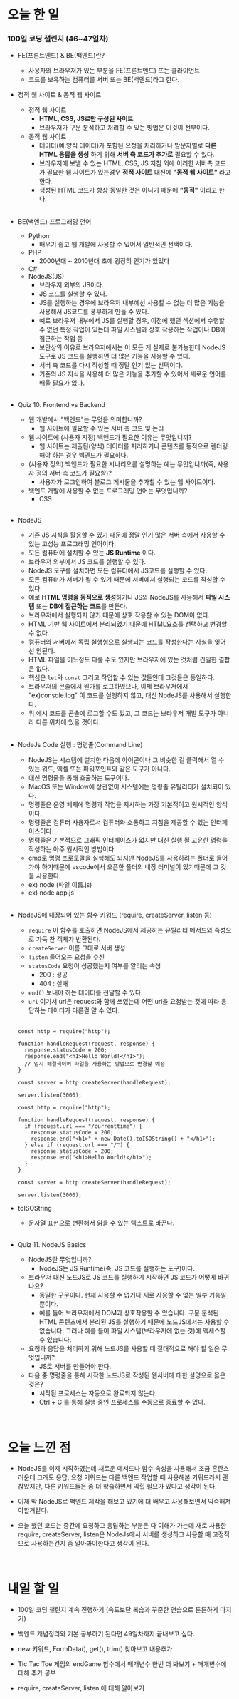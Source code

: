 # 오늘 한 일

### 100일 코딩 챌린지 (46~47일차)

- FE(프론트엔드) & BE(백엔드)란?

  - 사용자와 브라우저가 있는 부분을 FE(프론트엔드) 또는 클라이언트
  - 코드를 보유하는 컴퓨터를 서버 또는 BE(백엔드)라고 한다.

- 정적 웹 사이트 & 동적 웹 사이트

  - 정적 웹 사이트
    - **HTML, CSS, JS로만 구성된 사이트**
    - 브라우저가 구문 분석하고 처리할 수 있는 방법은 이것이 전부이다.
  - 동적 웹 사이트
    - 데이터(예:양식 데이터)가 포함된 요청을 처리하거나 방문자별로 **다른 HTML 응답을 생성** 하기 위해 **서버 측 코드가 추가로** 필요할 수 있다.
    - 브라우저에 보낼 수 있는 HTML, CSS, JS 지침 외에 이러한 서버측 코드가 필요한 웹 사이트가 있는경우 **정적 사이트** 대신에 **"동적 웹 사이트"** 라고 한다.
    - 생성된 HTML 코드가 항상 동일한 것은 아니기 때문에 **"동적"** 이라고 한다.

  <br />

- BE(백엔드) 프로그래밍 언어

  - Python
    - 배우기 쉽고 웹 개발에 사용할 수 있어서 일반적인 선택이다.
  - PHP
    - 2000년대 ~ 2010년대 초에 굉장히 인기가 있었다
  - C#
  - NodeJS(JS)
    - 브라우저 외부의 JS이다.
    - JS 코드를 실행할 수 있다.
    - JS를 실행하는 경우에 브라우저 내부에선 사용할 수 없는 더 많은 기능을 사용해서 JS코드를 풍부하게 만들 수 있다.
    - 예로 브라우저 내부에서 JS를 실행할 경우, 이전에 했던 섹션에서 수행할 수 없던 특정 작업이 있는데 파일 시스템과 상호 작용하는 작업이나 DB에 접근하는 작업 등
    - 보안상의 이유로 브라우저에서는 이 모든 게 실제로 불가능한데 NodeJS 도구로 JS 코드를 실행하면 더 많은 기능을 사용할 수 있다.
    - 서버 측 코드를 다시 작성할 때 정말 인기 있는 선택이다.
    - 기존의 JS 지식을 사용해 더 많은 기능을 추가할 수 있어서 새로운 언어를 배울 필요가 없다.

  <br />

- Quiz 10. Frontend vs Backend

  - 웹 개발에서 "백엔드"는 무엇을 의미합니까?
    - 웹 사이트에 필요할 수 있는 서버 측 코드 및 논리
  - 웹 사이트에 (사용자 지정) 백엔드가 필요한 이유는 무엇입니까?
    - 웹 사이트는 제출된(양식) 데이터를 처리하거나 콘텐츠를 동적으로 렌더링해야 하는 경우 백엔드가 필요하다.
  - (사용자 정의) 백엔드가 필요한 시나리오를 설명하는 예는 무엇입니까(즉, 사용자 정의 서버 측 코드가 필요함)?
    - 사용자가 로그인하여 블로그 게시물을 추가할 수 있는 웹 사이트이다.
  - 백엔드 개발에 사용할 수 없는 프로그래밍 언어는 무엇입니까?
    - CSS

  <br />

- NodeJS

  - 기존 JS 지식을 활용할 수 있기 때문에 정말 인기 많은 서버 측에서 사용할 수 있는 고성능 프로그래밍 언어이다.
  - 모든 컴퓨터에 설치할 수 있는 **JS Runtime** 이다.
  - 브라우저 외부에서 JS 코드를 실행할 수 있다.
  - NodeJS 도구를 설치하면 모든 컴퓨터에서 JS코드를 실행할 수 있다.
  - 모든 컴퓨터가 서버가 될 수 있기 때문에 서버에서 실행되는 코드를 작성할 수 있다.
  - 예로 **HTML 명령을 동적으로 생성**하거나 JS와 NodeJS를 사용해서 **파일 시스템** 또는 **DB에 접근하는 코드**를 만든다.
  - 브라우저에서 실행되지 않기 때문에 상호 작용할 수 있는 DOM이 없다.
  - HTML 기반 웹 사이트에서 분리되었기 때문에 HTML요소를 선택하고 변경할 수 없다.
  - 컴퓨터와 서버에서 독립 실행형으로 실행되는 코드를 작성한다는 사실을 잊어선 안된다.
  - HTML 파일을 어느정도 다룰 수도 있지만 브라우저에 있는 것처럼 긴밀한 결합은 없다.
  - 핵심은 `let`와 `const` 그리고 작업할 수 있는 값들인데 그것들은 동일하다.
  - 브라우저의 콘솔에서 뭔가를 로그하였으나, 이제 브라우저에서 "ex)console.log" 이 코드를 실행하지 않고, 대신 NodeJS를 사용해서 실행한다.
  - 위 예시 코드를 콘솔에 로그할 수도 있고, 그 코드는 브라우저 개발 도구가 아니라 다른 위치에 있을 것이다.

  <br />

- NodeJs Code 실행 : 명령줄(Command Line)

  - NodeJS는 시스템에 설치한 다음에 아이콘이나 그 비슷한 걸 클릭해서 열 수 있는 워드, 엑셀 또는 파워포인트와 같은 도구가 아니다.
  - 대신 명령줄을 통해 호출하는 도구이다.
  - MacOS 또는 Window에 상관없이 시스템에는 명령줄 유틸리티가 설치되어 있다.
  - 명령줄은 운영 체제에 명령과 작업을 지시하는 가장 기본적이고 원시적인 양식이다.
  - 명령줄은 컴퓨터 사용자로서 컴퓨터와 소통하고 지침을 제공할 수 있는 인터페이스이다.
  - 명령줄은 기본적으로 그래픽 인터페이스가 없지만 대신 실행 될 고유한 명령을 작성하는 아주 원시적인 방법이다.
  - cmd로 명령 프로토콜을 실행해도 되지만 NodeJS를 사용하려는 폴더로 들어가야 하기때문에 vscode에서 오픈한 폴더의 내장 터미널이 있기때문에 그 것을 사용한다.
  - ex) node (파일 이름.js)
  - ex) node app.js

  <br />

- NodeJS에 내장되어 있는 함수 키워드 (require, createServer, listen 등)

  - `require` 이 함수를 호출하면 NodeJS에서 제공하는 유틸리티 메서드와 속성으로 가득 찬 객체가 반환된다.
  - `createServer` 이름 그대로 서버 생성
  - `listen` 들어오는 요청을 수신
  - `statusCode` 요청이 성공했는지 여부를 알리는 속성
    - 200 : 성공
    - 404 : 실패
  - `end()` 보내야 하는 데이터를 전달할 수 있다.
  - `url` 여기서 url은 request와 함께 쓰였는데 어떤 url을 요청받는 것에 따라 응답하는 데이터가 다른걸 알 수 있다.

  <br />

  ```
  const http = require("http");

  function handleRequest(request, response) {
    response.statusCode = 200;
    response.end("<h1>Hello World!</h1>");
    // 임시 해결책이며 파일을 사용하는 방법으로 변경할 예정
  }

  const server = http.createServer(handleRequest);

  server.listen(3000);

  ```

  ```
  const http = require("http");

  function handleRequest(request, response) {
    if (request.url === "/currenttime") {
      response.statusCode = 200;
      response.end("<h1>" + new Date().toISOString() + "</h1>");
    } else if (request.url === "/") {
      response.statusCode = 200;
      response.end("<h1>Hello World!</h1>");
    }
  }

  const server = http.createServer(handleRequest);

  server.listen(3000);
  ```

- toISOString

  - 문자열 표현으로 변환해서 읽을 수 있는 텍스트로 바꾼다.

  <br />

- Quiz 11. NodeJS Basics

  - NodeJS란 무엇입니까?
    - NodeJS는 JS Runtime(즉, JS 코드를 실행하는 도구)이다.
  - 브라우저 대신 노드JS로 JS 코드를 실행하기 시작하면 JS 코드가 어떻게 바뀌나요?
    - 동일한 구문이다. 현재 사용할 수 없거나 새로 사용할 수 없는 일부 기능일 뿐이다.
    - 예를 들어 브라우저에서 DOM과 상호작용할 수 있습니다. 구문 분석된 HTML 콘텐츠에서 분리된 JS를 실행하기 때문에 노드JS에서는 사용할 수 없습니다. 그러나 예를 들어 파일 시스템(브라우저에 없는 것)에 액세스할 수 있습니다.
  - 요청과 응답을 처리하기 위해 노드JS를 사용할 때 절대적으로 해야 할 일은 무엇입니까?
    - JS로 서버를 만들어야 한다.
  - 다음 중 명령줄을 통해 시작한 노드JS로 작성된 웹서버에 대한 설명으로 옳은 것은?
    - 시작된 프로세스는 자동으로 완료되지 않는다.
    - Ctrl + C 를 통해 실행 중인 프로세스를 수동으로 종료할 수 있다.

<br />

# 오늘 느낀 점

- NodeJS를 이제 시작하였는데 새로운 메서드나 함수 속성을 사용해서 조금 혼란스러운데 그래도 응답, 요청 키워드는 다른 백엔드 작업할 때 사용해본 키워드라서 괜찮았지만, 다른 키워드들은 좀 더 학습하면서 익힐 필요가 있다고 생각이 된다.

- 이제 막 NodeJS로 백엔드 제작을 해보고 있기에 더 배우고 사용해보면서 익숙해져야할거같다.

- 오늘 했던 코드는 중간에 요청하고 응답하는 부분은 다 이해가 가는데 새로 사용한 require, createServer, listen은 NodeJs에서 서버를 생성하고 사용할 때 고정적으로 사용하는건지 좀 알아봐야한다고 생각이 된다.

<br />

# 내일 할 일

- 100일 코딩 챌린지 계속 진행하기 (속도보단 복습과 꾸준한 연습으로 튼튼하게 다지기)

- 백엔드 개념정리와 기본 공부하기 된다면 49일차까지 끝내보고 싶다.

- new 키워드, FormData(), get(), trim() 찾아보고 내용추가

- Tic Tac Toe 게임의 endGame 함수에서 매개변수 한번 더 봐보기 + 매개변수에 대해 추가 공부

- require, createServer, listen 에 대해 알아보기
